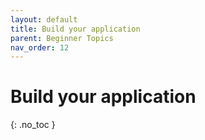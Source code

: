 ```yaml
---
layout: default
title: Build your application
parent: Beginner Topics
nav_order: 12
---
```


# Build your application
{: .no_toc }
